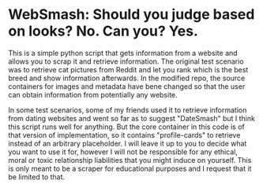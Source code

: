# WebSmash: Should you judge based on looks? No. Can you? Yes.
This is a simple python script that gets information from a website and allows you to scrap it and retrieve information. The original test scenario was to retrieve cat pictures from Reddit and let you rank which is the best breed and show information afterwards. In the modified repo, the source containers for images and metadata have bene changed so that the user can obtain information from potentially any website. 

In some test scenarios, some of my friends used it to retrieve information from dating websites and went so far as to suggest "DateSmash" but I think this script runs well for anything. But the core container in this code is of that version of implementation, so it contains "profile-cards" to retrieve instead of an arbitrary placeholder. I will leave it up to you to decide what you want to use it for, however I will not be responsible for any ethical, moral or toxic relationship liabilities that you might induce on yourself. This is only meant to be a scraper for educational purposes and I request that it be limited to that.
